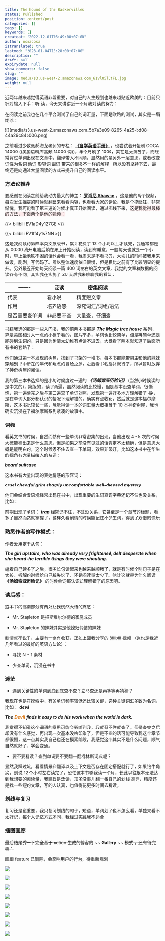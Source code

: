 ```yaml
---
title: The hound of the Baskervilles
status: Published
position: content/post
categories: []
tags: []
keywords: []
createat: "2022-12-01T06:49:00+07:00"
author: nonacosa
istranslated: true
lastmod: "2023-01-04T13:28:00+07:00"
description: ""
draft: null
expirydate: null
show_comments: false
slug: ""
image: media/s3.us-west-2.amazonaws.com_61vl05lJtFL.jpg
weight: null
---
```


近两年越来越觉得英语非常重要，对自己的人生规划也越来越贴近欧美的：目前只针对输入下手：听 读，今天来讲讲近一个月我对读的努力：

在阅读之前我也在几个平台测试了自己的词汇量，下面是欧路的测试，其实是一塌糊涂：

<!--more-->![](media/s3.us-west-2.amazonaws.com_5b7a3e09-8265-4a25-bd08-44a29c84b006.png)

之前看过少数派郝海龙老师的专栏： **[《自学英语手册》](https://sspai.com/series/77)** ，也尝试着开始刷 COCA 14000 ((美国语料库高频 14000 词))，半个月刷了 1000，实在是太痛苦了，而经常背过单词出现在文章中，翻译带入不同顺，显然用的是另外一层意思，或者改变词性为名词 动词 形容词 副词 带来的很多不一样的解释，所以没有坚持下去，最终还是向通过大量阅读的方式来提升自己的阅读水平。

### 方法论推荐

要感谢在阅读之前给我动力最大的博主： **[罗肖尼 Shawne](https://space.bilibili.com/323794482)** ，这是他的两个视频，每次发生摇摆的时候就翻出来看看内容，也看看大家的评论，我是个拖延狂，非常惭愧，我可能看了第三遍的时候才真正开始阅读，通过实践下来，<span style="background-color: rgba(253, 235, 236, 1);">这是我觉得最棒的方法，下面两个是他的视频：</span>

{{< bilibili BV1aD4y127GE >}}

{{< bilibili BV1tf4y1s7NN >}}

这是我阅读的第四本英文原版书，累计花费了 12 个小时以上才读完，我通常都是从 00:00 离开电脑后躺在床上开始阅读，读到有睡意，一般每天也就是一个小时，早上坐地铁不困的话也会看一看，我周末是不看书的，大块儿的时间被我用来做饭，刷剧，写代码了。所以整体速度依旧很慢，但是相比之前有了比较明显的提升。另外最近开始每天阅读一篇 400 词左右的英文文章，我觉的文章和数据的阅读各有不同，其实我在实施了 20 天后我来聊聊我的看法：

| ——-            | 泛读       | 密集阅读           |
| -------------- | ---------- | ------------------ |
| 代表           | 看小说     | 精度短文章         |
| 作用           | 培养语感   | 深究词汇/词组/语法 |
| 是否需要查单词 | 非必要不查 | 大量查，仔细查     |

<!--more-->

书籍我选的都是一些入门书，我的前两本书都是 **_The Magic tree house_** 系列，算是美国相对大一点的小孩子看的，图片不多，单词也比较简单，但是再简单还是能碰到生词的，只是因为剧情太幼稚有点读不进去，大概看了两本就知道了后面所有书的套路了：

他们通过第一本发现的树屋，找到了书架的一堆书，每本书都能带男主和他的妹妹穿越到书中所在的年代和地点的冒险之旅，之后看书名脑补就行了，所以暂时放弃了神奇树屋的阅读。

我的第三本书选择的是小的时候度过一遍的 **_《汤姆索亚历险记》_** (当然小时候读的是中文的)，简版的，读了两遍，虽然阅读的比较慢，但是基本没查单词，很惭愧，第一遍读完之后与第二遍查了单词对照，发现第一遍好多地方理解错了 😂，是在单词大部分都认识的情况下理解错的，确实有点收获，然后就是这本福尔摩斯，这本书比较长一些，我觉得读一本的词汇量大概相当于 10 本神奇树屋，我也确实沉浸在了福尔摩斯系列紧凑的故事中。

### 词频

看英文书的时候，自然而然有一些单词非常密集的出现，当他出现 4 - 5 次的时候大概能猜出来是什么意思，但是如果之前没有见过的话肯定不太精确，但是意思大概是能明白的，这个时候忍不住去查一下单词，效果非常好，比如这本书中在华生的视角有大量描绘人的名词：

**_beard suitcase_**

这本书有大量出现的表达情感的形容词：

**_cruel cheerful grim sharply uncomfortable well-dressed mystery_**

他们会结合着语境经常出现在书中，出现重要的生词查询字典还记不住也没关系，比如：

前期出现了单词： **_trap_** 经常记不住，不过没关系，它甚至是一个章节的标题，看多了自然而然就掌握了，这样久看剧情的时候能记住不少生词，得到了双倍的快乐

### 熟悉作者的写作模式：

作者爱用定于从句：

**_The girl upstairs, who was already very frightened, delt desperate when she heard the terrible things they were shouting._**

逼着自己读多了之后，很多长句读起来也越来越顺畅了，就是有时候个别句子是在太长，拆解的时候给自己拆失忆了，还是阅读量太少了。估计这就是为什么阅读 **《汤姆索亚历险记》** 的时候单词都认识却理解错了的原因吧。

### 读后感：

这本书的高潮部分有两处让我恍然大悟的爽感：

- Mr. Stapleton 是把斯维尔尔德的家庭成员

- Mr. Stapleton 的妹妹其实是他媳妇假装的妹妹

剧情就不说了，主要有一点有收获，正如上面我分享的 Bilibili 视频 （这也是我近几年看过的最好的英语方法论）：

- 寻找 N + 1 素材

- 少查单词，沉浸在书中

### 迷茫

- 遇到关键性的单词到底到底查不查？立马查还是再等等再猜猜？

我现在也是在摸索中，有的单词频率较低还比较关键，这种关键词汇多数为名词，比如： **_devil_**

**_The_** <span style="color: rgba(217, 115, 13, 1);"> **_Devil_** </span> **_finds it easy to do his work when the world is dark._**

我觉得不知道这个词语的意思可能会影响到我，我就忍不住就查了，但是查完之后却没有什么感觉，再出现一次基本没啥印象了，但是不查的话可能导致我这个章节都很懵，这一点其实我自己也还在摸索阶段，我感觉这个其实不是什么问题，顺气自然就好了，学会变通。

- 要不要精读？查到单词要不要翻一翻柯林斯词典呢？

显然我踩过坑，看看情景和翻译以及上下文是否存在固定搭配就行了，如果钻牛角尖，别说 12 个小时左右读完了，恐怕这本书够我读一个月，长此以往根本无法达到我想要的阅读量，我建议是泛读，顶多没事儿翻一番自己的划线 高亮，精度还是找一些短的文章，写的人认真，也值得花更多时间去精读。

### 划线与复习

复习还是蛮重要，我只复习划线的句子，短语，单词划了也不怎么看，单独来看不太好记，每个人记忆方式不同，我经过实践我不适合

### 插图画廊

~~最后结尾秀一下完全基于 notion 生成的博客的~~ ~~ **Gallery** ~~ ~~模式 ，还有待完善：~~

画廊 feature 已删除，会影响用户的行为，待重新规划

![](media/s3.us-west-2.amazonaws.com_ff217307-0e7a-4d23-993d-0362eee1b9b3.jpeg)

![](media/s3.us-west-2.amazonaws.com_fb39db97-719a-4727-aa77-cd39e5e227e4.jpeg)

![](media/s3.us-west-2.amazonaws.com_68f37fa7-2a9d-4dea-b0d0-701472e06dfb.jpeg)

![](media/s3.us-west-2.amazonaws.com_2c2610fd-bb92-4ffb-a391-fdbcc4fb0998.jpeg)

![](media/s3.us-west-2.amazonaws.com_742e7b1c-1da1-4d88-b010-b9c8f9500deb.jpeg)

![](media/s3.us-west-2.amazonaws.com_e8487019-2414-4f1d-8d1d-1c783405f2ca.webp)

![](media/s3.us-west-2.amazonaws.com_eb1bc2a1-ed87-4870-a242-5a19424bd7ab.jpeg)

![](media/s3.us-west-2.amazonaws.com_affbbb58-8638-4030-9532-c73dc2361a5c.webp)
